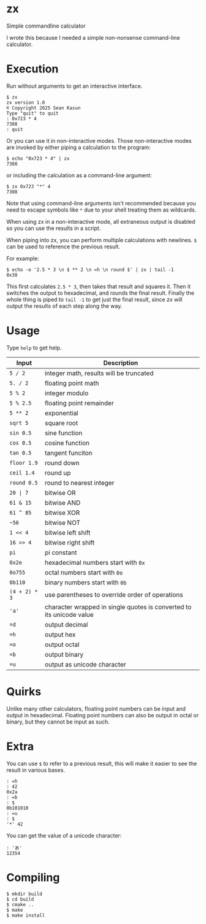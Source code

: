# zx
Simple commandline calculator

I wrote this because I needed a simple non-nonsense command-line calculator.

# Execution

Run without arguments to get an interactive interface.

```shell
$ zx
zx version 1.0
© Copyright 2025 Sean Kasun
Type "quit" to quit
: 0x723 * 4
7308
: quit
```

Or you can use it in non-interactive modes.  Those non-interactive
modes are invoked by either piping a calculation to the program:
```shell
$ echo "0x723 * 4" | zx
7308
```

or including the calculation as a command-line argument:
```shell
$ zx 0x723 "*" 4
7308
```

Note that using command-line arguments isn't recommended because you need to escape
symbols like `*` due to your shell treating them as wildcards.

When using zx in a non-interactive mode, all extraneous output is disabled so you can use the results
in a script.

When piping into zx, you can perform multiple calculations with newlines. `$` can be used to reference
the previous result.

For example:
```shell
$ echo -e '2.5 * 3 \n $ ** 2 \n =h \n round $' | zx | tail -1
0x38
```
This first calculates `2.5 * 3`, then takes that result and squares it.  Then it switches the output
to hexadecimal, and rounds the final result.  Finally the whole thing is piped to `tail -1` to get
just the final result, since zx will output the results of each step along the way.

# Usage

Type `help` to get help.

|Input|Description|
|-----|-----------|
|`5 / 2` | integer math, results will be truncated |
|`5. / 2` | floating point math |
|`5 % 2` | integer modulo |
|`5 % 2.5` | floating point remainder |
|`5 ** 2` | exponential |
|`sqrt 5` | square root |
|`sin 0.5` | sine function |
|`cos 0.5` | cosine function |
|`tan 0.5` | tangent funciton |
|`floor 1.9` | round down |
|`ceil 1.4` | round up |
|`round 0.5` | round to nearest integer |
|`20 \| 7` | bitwise OR |
|`61 & 15` | bitwise AND |
|`61 ^ 85` | bitwise XOR |
|`~56` | bitwise NOT |
|`1 << 4` | bitwise left shift |
|`16 >> 4` | bitwise right shift |
|`pi` | pi constant |
|`0x2e` | hexadecimal numbers start with `0x` |
|`0o755` | octal numbers start with `0o` |
|`0b110` | binary numbers start with `0b` |
|`(4 + 2) * 3` | use parentheses to override order of operations |
|`'a'` | character wrapped in single quotes is converted to its unicode value |
|`=d` | output decimal |
|`=h` | output hex |
|`=o` | output octal |
|`=b` | output binary |
|`=u` | output as unicode character |

# Quirks

Unlike many other calculators, floating point numbers can be input and output in hexadecimal.
Floating point numbers can also be output in octal or binary, but they cannot be input as such.

# Extra

You can use `$` to refer to a previous result, this will make it easier to see the result in
various bases.
```shell
: =h
: 42
0x2a
: =b
: $
0b101010
: =u
: $
'*' 42
```

You can get the value of a unicode character:
```shell
: 'あ'
12354
```

# Compiling

```shell
$ mkdir build
$ cd build
$ cmake ..
$ make
$ make install
```
